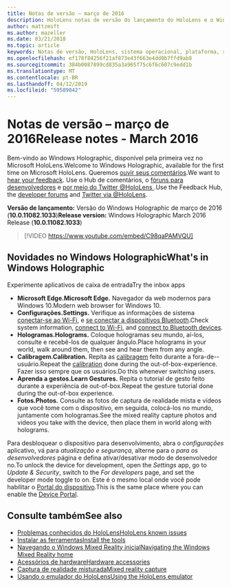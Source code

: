 ```yaml
---
title: Notas de versão – março de 2016
description: HoloLens notas de versão do lançamento do HoloLens e o Windows Holographic.
author: mattzmsft
ms.author: mazeller
ms.date: 03/21/2018
ms.topic: article
keywords: Notas de versão, HoloLens, sistema operacional, plataforma, recursos, compilação, inicialização
ms.openlocfilehash: ef178f84256f21af873e43f663e4dd0b7ffd9ab8
ms.sourcegitcommit: 384b0087899cd835a3a965f75c6f6c607c9edd1b
ms.translationtype: MT
ms.contentlocale: pt-BR
ms.lasthandoff: 04/12/2019
ms.locfileid: "59589842"
---
```

# <a name="release-notes---march-2016"></a><span data-ttu-id="65fe1-104">Notas de versão – março de 2016</span><span class="sxs-lookup"><span data-stu-id="65fe1-104">Release notes - March 2016</span></span>

<span data-ttu-id="65fe1-105">Bem-vindo ao Windows Holographic, disponível pela primeira vez no Microsoft HoloLens.</span><span class="sxs-lookup"><span data-stu-id="65fe1-105">Welcome to Windows Holographic, available for the first time on Microsoft HoloLens.</span></span> <span data-ttu-id="65fe1-106">Queremos [ouvir seus comentários](give-us-feedback.md).</span><span class="sxs-lookup"><span data-stu-id="65fe1-106">We want to [hear your feedback](give-us-feedback.md).</span></span> <span data-ttu-id="65fe1-107">Use o Hub de comentários, o [fóruns para desenvolvedores](https://forums.hololens.com) e [por meio do Twitter @HoloLens ](https://twitter.com/hololens).</span><span class="sxs-lookup"><span data-stu-id="65fe1-107">Use the Feedback Hub, the [developer forums](https://forums.hololens.com) and [Twitter via @HoloLens](https://twitter.com/hololens).</span></span>

<span data-ttu-id="65fe1-108">**Versão de lançamento:** Versão do Windows Holographic de março de 2016 (**10.0.11082.1033**)</span><span class="sxs-lookup"><span data-stu-id="65fe1-108">**Release version:** Windows Holographic March 2016 Release (**10.0.11082.1033**)</span></span>

>[!VIDEO https://www.youtube.com/embed/C98qaPAMVQU]

## <a name="whats-in-windows-holographic"></a><span data-ttu-id="65fe1-109">Novidades no Windows Holographic</span><span class="sxs-lookup"><span data-stu-id="65fe1-109">What's in Windows Holographic</span></span>

<span data-ttu-id="65fe1-110">Experimente aplicativos de caixa de entrada</span><span class="sxs-lookup"><span data-stu-id="65fe1-110">Try the inbox apps</span></span>
* <span data-ttu-id="65fe1-111">**Microsoft Edge.**</span><span class="sxs-lookup"><span data-stu-id="65fe1-111">**Microsoft Edge.**</span></span> <span data-ttu-id="65fe1-112">Navegador da web modernos para Windows 10.</span><span class="sxs-lookup"><span data-stu-id="65fe1-112">Modern web browser for Windows 10.</span></span>
* <span data-ttu-id="65fe1-113">**Configurações.**</span><span class="sxs-lookup"><span data-stu-id="65fe1-113">**Settings.**</span></span> <span data-ttu-id="65fe1-114">Verifique as informações de sistema [conectar-se ao Wi-Fi](connecting-to-wi-fi-on-hololens.md), e [se conectar a dispositivos Bluetooth](hardware-accessories.md).</span><span class="sxs-lookup"><span data-stu-id="65fe1-114">Check system information, [connect to Wi-Fi](connecting-to-wi-fi-on-hololens.md), and [connect to Bluetooth devices](hardware-accessories.md).</span></span>
* <span data-ttu-id="65fe1-115">**Hologramas.**</span><span class="sxs-lookup"><span data-stu-id="65fe1-115">**Holograms.**</span></span> <span data-ttu-id="65fe1-116">Coloque hologramas seu mundo, aí-los, consulte e recebê-los de qualquer ângulo.</span><span class="sxs-lookup"><span data-stu-id="65fe1-116">Place holograms in your world, walk around them, then see and hear them from any angle.</span></span>
* <span data-ttu-id="65fe1-117">**Calibragem.**</span><span class="sxs-lookup"><span data-stu-id="65fe1-117">**Calibration.**</span></span> <span data-ttu-id="65fe1-118">Repita as [calibragem](calibration.md) feito durante a fora-de--usuário.</span><span class="sxs-lookup"><span data-stu-id="65fe1-118">Repeat the [calibration](calibration.md) done during the out-of-box-experience.</span></span> <span data-ttu-id="65fe1-119">Fazer isso sempre que os usuários.</span><span class="sxs-lookup"><span data-stu-id="65fe1-119">Do this whenever switching users.</span></span>
* <span data-ttu-id="65fe1-120">**Aprenda a gestos.**</span><span class="sxs-lookup"><span data-stu-id="65fe1-120">**Learn Gestures.**</span></span> <span data-ttu-id="65fe1-121">Repita o tutorial de gesto feito durante a experiência de out-of-box.</span><span class="sxs-lookup"><span data-stu-id="65fe1-121">Repeat the gesture tutorial done during the out-of-box experience.</span></span>
* <span data-ttu-id="65fe1-122">**Fotos.**</span><span class="sxs-lookup"><span data-stu-id="65fe1-122">**Photos.**</span></span> <span data-ttu-id="65fe1-123">Consulte as fotos de captura de realidade mista e vídeos que você tome com o dispositivo, em seguida, colocá-los no mundo, juntamente com hologramas.</span><span class="sxs-lookup"><span data-stu-id="65fe1-123">See the mixed reality capture photos and videos you take with the device, then place them in world along with holograms.</span></span>

<span data-ttu-id="65fe1-124">Para desbloquear o dispositivo para desenvolvimento, abra o *configurações* aplicativo, vá para *atualização e segurança*, alterne para o *para os desenvolvedores* página e defina ativar/desativar modo de desenvolvedor no.</span><span class="sxs-lookup"><span data-stu-id="65fe1-124">To unlock the device for development, open the *Settings* app, go to *Update & Security*, switch to the *For developers* page, and set the developer mode toggle to on.</span></span> <span data-ttu-id="65fe1-125">Este é o mesmo local onde você pode habilitar o [Portal do dispositivo](using-the-windows-device-portal.md).</span><span class="sxs-lookup"><span data-stu-id="65fe1-125">This is the same place where you can enable the [Device Portal](using-the-windows-device-portal.md).</span></span>

## <a name="see-also"></a><span data-ttu-id="65fe1-126">Consulte também</span><span class="sxs-lookup"><span data-stu-id="65fe1-126">See also</span></span>
* [<span data-ttu-id="65fe1-127">Problemas conhecidos do HoloLens</span><span class="sxs-lookup"><span data-stu-id="65fe1-127">HoloLens known issues</span></span>](hololens-known-issues.md)
* [<span data-ttu-id="65fe1-128">Instalar as ferramentas</span><span class="sxs-lookup"><span data-stu-id="65fe1-128">Install the tools</span></span>](install-the-tools.md)
* [<span data-ttu-id="65fe1-129">Navegando o Windows Mixed Reality inicial</span><span class="sxs-lookup"><span data-stu-id="65fe1-129">Navigating the Windows Mixed Reality home</span></span>](navigating-the-windows-mixed-reality-home.md)
* [<span data-ttu-id="65fe1-130">Acessórios de hardware</span><span class="sxs-lookup"><span data-stu-id="65fe1-130">Hardware accessories</span></span>](hardware-accessories.md)
* [<span data-ttu-id="65fe1-131">Captura de realidade misturada</span><span class="sxs-lookup"><span data-stu-id="65fe1-131">Mixed reality capture</span></span>](mixed-reality-capture.md)
* [<span data-ttu-id="65fe1-132">Usando o emulador do HoloLens</span><span class="sxs-lookup"><span data-stu-id="65fe1-132">Using the HoloLens emulator</span></span>](using-the-hololens-emulator.md)
